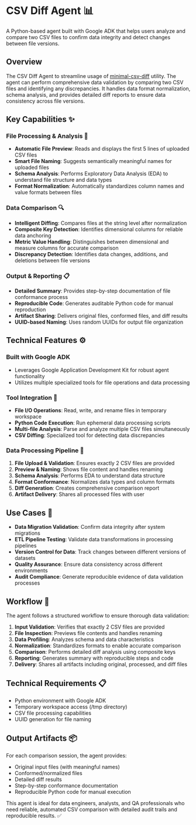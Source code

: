 # CSV Diff Agent 📊

A Python-based agent built with Google ADK that helps users analyze and compare two CSV files to confirm data integrity and detect changes between file versions.

## Overview

The CSV Diff Agent to streamline usage of [minimal-csv-diff](https://github.com/joon-solutions/minimal-csv-diff) utility.
The agent can perform comprehensive data validation by comparing two CSV files and identifying any discrepancies. It handles data format normalization, schema analysis, and provides detailed diff reports to ensure data consistency across file versions.

## Key Capabilities ✨

### File Processing & Analysis 📁
- **Automatic File Preview**: Reads and displays the first 5 lines of uploaded CSV files
- **Smart File Naming**: Suggests semantically meaningful names for uploaded files
- **Schema Analysis**: Performs Exploratory Data Analysis (EDA) to understand file structure and data types
- **Format Normalization**: Automatically standardizes column names and value formats between files

### Data Comparison 🔍
- **Intelligent Diffing**: Compares files at the string level after normalization
- **Composite Key Detection**: Identifies dimensional columns for reliable data anchoring
- **Metric Value Handling**: Distinguishes between dimensional and measure columns for accurate comparison
- **Discrepancy Detection**: Identifies data changes, additions, and deletions between file versions

### Output & Reporting 📋
- **Detailed Summary**: Provides step-by-step documentation of file conformance process
- **Reproducible Code**: Generates auditable Python code for manual reproduction
- **Artifact Sharing**: Delivers original files, conformed files, and diff results
- **UUID-based Naming**: Uses random UUIDs for output file organization

## Technical Features ⚙️

### Built with Google ADK
- Leverages Google Application Development Kit for robust agent functionality
- Utilizes multiple specialized tools for file operations and data processing

### Tool Integration 🔧
- **File I/O Operations**: Read, write, and rename files in temporary workspace
- **Python Code Execution**: Run ephemeral data processing scripts
- **Multi-file Analysis**: Parse and analyze multiple CSV files simultaneously
- **CSV Diffing**: Specialized tool for detecting data discrepancies

### Data Processing Pipeline 🔄
1. **File Upload & Validation**: Ensures exactly 2 CSV files are provided
2. **Preview & Naming**: Shows file content and handles renaming
3. **Schema Analysis**: Performs EDA to understand data structure
4. **Format Conformance**: Normalizes data types and column formats
5. **Diff Generation**: Creates comprehensive comparison report
6. **Artifact Delivery**: Shares all processed files with user

## Use Cases 💼

- **Data Migration Validation**: Confirm data integrity after system migrations
- **ETL Pipeline Testing**: Validate data transformations in processing pipelines
- **Version Control for Data**: Track changes between different versions of datasets
- **Quality Assurance**: Ensure data consistency across different environments
- **Audit Compliance**: Generate reproducible evidence of data validation processes

## Workflow 🚀

The agent follows a structured workflow to ensure thorough data validation:

1. **Input Validation**: Verifies that exactly 2 CSV files are provided
2. **File Inspection**: Previews file contents and handles renaming
3. **Data Profiling**: Analyzes schema and data characteristics
4. **Normalization**: Standardizes formats to enable accurate comparison
5. **Comparison**: Performs detailed diff analysis using composite keys
6. **Reporting**: Generates summary with reproducible steps and code
7. **Delivery**: Shares all artifacts including original, processed, and diff files

## Technical Requirements 📋

- Python environment with Google ADK
- Temporary workspace access (/tmp directory)
- CSV file processing capabilities
- UUID generation for file naming

## Output Artifacts 📦

For each comparison session, the agent provides:
- Original input files (with meaningful names)
- Conformed/normalized files
- Detailed diff results
- Step-by-step conformance documentation
- Reproducible Python code for manual execution

This agent is ideal for data engineers, analysts, and QA professionals who need reliable, automated CSV comparison with detailed audit trails and reproducible results. ✅
